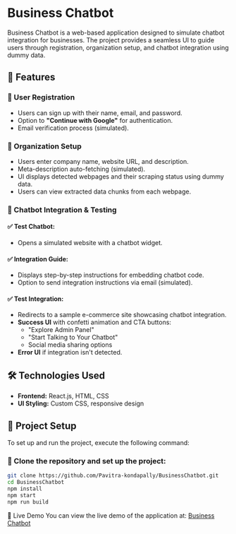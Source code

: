 # Business Chatbot  

Business Chatbot is a web-based application designed to simulate chatbot integration for businesses. The project provides a seamless UI to guide users through registration, organization setup, and chatbot integration using dummy data.  

## 🚀 Features  

### 🔹 User Registration  
- Users can sign up with their name, email, and password.  
- Option to **"Continue with Google"** for authentication.  
- Email verification process (simulated).  

### 🔹 Organization Setup  
- Users enter company name, website URL, and description.  
- Meta-description auto-fetching (simulated).  
- UI displays detected webpages and their scraping status using dummy data.  
- Users can view extracted data chunks from each webpage.  

### 🔹 Chatbot Integration & Testing  
#### ✅ **Test Chatbot:**  
- Opens a simulated website with a chatbot widget.  

#### ✅ **Integration Guide:**  
- Displays step-by-step instructions for embedding chatbot code.  
- Option to send integration instructions via email (simulated).  

#### ✅ **Test Integration:**  
- Redirects to a sample e-commerce site showcasing chatbot integration.  
- **Success UI** with confetti animation and CTA buttons:  
  - "Explore Admin Panel"  
  - "Start Talking to Your Chatbot"  
  - Social media sharing options  
- **Error UI** if integration isn't detected.  

## 🛠️ Technologies Used  
- **Frontend:** React.js, HTML, CSS  
- **UI Styling:** Custom CSS, responsive design  

## 📂 Project Setup  

To set up and run the project, execute the following command:  

### 🔹 Clone the repository and set up the project:  
```sh
git clone https://github.com/Pavitra-kondapally/BusinessChatbot.git  
cd BusinessChatbot  
npm install  
npm start  
npm run build
```

🔹 Live Demo
You can view the live demo of the application at:
[Business Chatbot](https://chatbot-business.netlify.app/)





